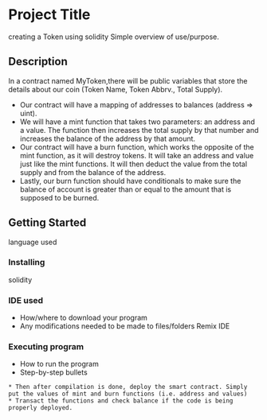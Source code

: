# Project Title
creating a Token using solidity
Simple overview of use/purpose.

## Description
In a contract named MyToken,there will be public variables that store the details about our coin (Token Name, Token Abbrv., Total Supply).
* Our contract will have a mapping of addresses to balances (address => uint).
* We will have a mint function that takes two parameters: an address and a value. The function then increases the total supply by that number and increases the balance of the address by that amount.
* Our contract will have a burn function, which works the opposite of the mint function, as it will destroy tokens. It will take an address and value just like the mint functions. It will then deduct the value from the total supply and from the balance of the address.
* Lastly, our burn function should have conditionals to make sure the balance of account is greater than or equal to the amount that is supposed to be burned.

## Getting Started
language used 
### Installing
solidity 
### IDE used 
* How/where to download your program
* Any modifications needed to be made to files/folders
Remix IDE
### Executing program

* How to run the program
* Step-by-step bullets
```* Just simply run the following code on Remix IDE.
* Then after compilation is done, deploy the smart contract. Simply put the values of mint and burn functions (i.e. address and values)
* Transact the functions and check balance if the code is being properly deployed.
